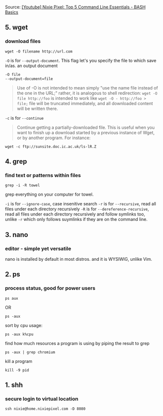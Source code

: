 Source: [[Youtube] Nixie Pixel: Top 5 Command Line Essentials - BASH Basics](https://www.youtube.com/watch?v=DbC6vQLczQA)
## 5. wget
### download files

    wget -O filename http://url.com

`-O` is for `--output-document`. This flag let's you specify the file to which save in/as. an output document

```
-O file
--output-document=file
```
> Use of -O is not intended to mean simply "use the name file instead of the one in the URL;" rather, it is analogous to shell redirection: 
`wget -O file http://foo` is intended to work like `wget -O - http://foo > file;` file will be truncated immediately, and all downloaded content will be written there.
           
           
           
           
`-c` is for `--continue`
> Continue getting a partially-downloaded file.  This is useful when you want to finish up a download started by a previous instance of Wget, or by another program.  For instance:

    wget -c ftp://sunsite.doc.ic.ac.uk/ls-lR.Z
    
## 4. grep
### find text or patterns within files

    grep -i -R towel 

grep everything on your computer for towel.

`-i` is for `--ignore-case`, case insenitive search
`-r` is for `--recursive`, read all files under each directory recursively
`-R` is for `--dereference-recursive`, read all files under each directory recursively and follow symlinks too, unlike `-r` which only follows suymlinks if they are on the command line.

## 3. nano
### editor - simple yet versatile
nano is installed by default in most distros. and it is WYSIWIG, unlike Vim.

## 2. ps
### process status, good for power users

    ps aux
OR 

    ps -aux

sort by cpu usage:

    ps -aux k%cpu
    
find how much resources a program is using by piping the result to grep

    ps -aux | grep chromium
    
kill a program

    kill -9 pid 


## 1. shh
### secure login to virtual location

    ssh nixie@home.nixiepixel.com -D 8080
    